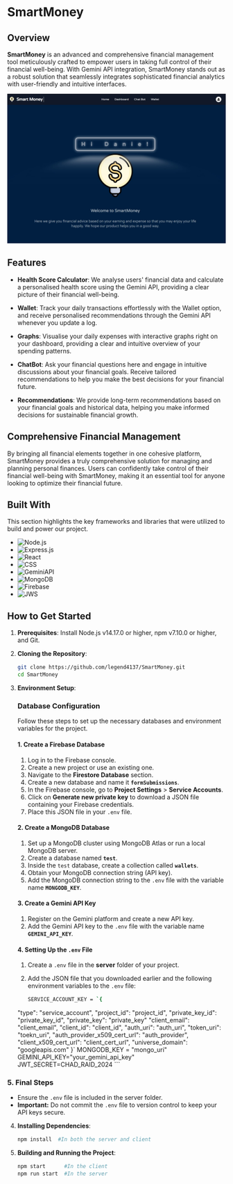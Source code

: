 # SmartMoney

## Overview

**SmartMoney** is an advanced and comprehensive financial management tool meticulously crafted to empower users in taking full control of their financial well-being. With Gemini API integration, SmartMoney stands out as a robust solution that seamlessly integrates sophisticated financial analytics with user-friendly and intuitive interfaces.

<img src="/client/public/Home.jpg" alt="Smart Money">

## Features

- **Health Score Calculator**: We analyse users' financial data and calculate a personalised health score using the Gemini API, providing a clear picture of their financial well-being.

- **Wallet**: Track your daily transactions effortlessly with the Wallet option, and receive personalised recommendations through the Gemini API whenever you update a log.

- **Graphs**: Visualise your daily expenses with interactive graphs right on your dashboard, providing a clear and intuitive overview of your spending patterns.

- **ChatBot**: Ask your financial questions here and engage in intuitive discussions about your financial goals. Receive tailored recommendations to help you make the best decisions for your financial future.

- **Recommendations**: We provide long-term recommendations based on your financial goals and historical data, helping you make informed decisions for sustainable financial growth.

## Comprehensive Financial Management

By bringing all financial elements together in one cohesive platform, SmartMoney provides a truly comprehensive solution for managing and planning personal finances. Users can confidently take control of their financial well-being with SmartMoney, making it an essential tool for anyone looking to optimize their financial future.

## Built With

This section highlights the key frameworks and libraries that were utilized to build and power our project. 

- ![Node.js](https://img.shields.io/badge/Node.js-339933?style=for-the-badge&logo=nodedotjs&logoColor=white)
- ![Express.js](https://img.shields.io/badge/Express.js-000000?style=for-the-badge&logo=express&logoColor=white)
- ![React](https://img.shields.io/badge/React-61DAFB?style=for-the-badge&logo=react&logoColor=white)
- ![CSS](https://img.shields.io/badge/CSS-1572B6?style=for-the-badge&logo=css3&logoColor=white)
- ![GeminiAPI](https://img.shields.io/badge/GeminiAPI-00DC82?style=for-the-badge&logo=gemini&logoColor=white)
- ![MongoDB](https://img.shields.io/badge/MongoDB-47A248?style=for-the-badge&logo=mongodb&logoColor=white)
- ![Firebase](https://img.shields.io/badge/Firebase-FFCA28?style=for-the-badge&logo=firebase&logoColor=white)
- ![JWS](https://img.shields.io/badge/JWS-F7DF1E?style=for-the-badge&logo=jsonwebtokens&logoColor=white)



## How to Get Started

1. **Prerequisites**: Install Node.js v14.17.0 or higher, npm v7.10.0 or higher, and Git.

2. **Cloning the Repository**:
    ```bash
    git clone https://github.com/legend4137/SmartMoney.git
    cd SmartMoney
    ```
3. **Environment Setup**:
   
    ### Database Configuration

    Follow these steps to set up the necessary databases and environment variables for the project.

    #### 1. Create a Firebase Database

    1. Log in to the Firebase console.
    2. Create a new project or use an existing one.
    3. Navigate to the **Firestore Database** section.
    4. Create a new database and name it **`formSubmissions`**.
    5. In the Firebase console, go to **Project Settings** > **Service Accounts**.
    6. Click on **Generate new private key** to download a JSON file containing your Firebase credentials.
    7. Place this JSON file in your `.env` file.

    #### 2. Create a MongoDB Database

    1. Set up a MongoDB cluster using MongoDB Atlas or run a local MongoDB server.
    2. Create a database named **`test`**.
    3. Inside the `test` database, create a collection called **`wallets`**.
    4. Obtain your MongoDB connection string (API key).
    5. Add the MongoDB connection string to the `.env` file with the variable name **`MONGODB_KEY`**.

    #### 3. Create a Gemini API Key

    1. Register on the Gemini platform and create a new API key.
    2. Add the Gemini API key to the `.env` file with the variable name **`GEMINI_API_KEY`**.

    #### 4. Setting Up the `.env` File

    1. Create a `.env` file in the **server** folder of your project.
    2. Add the JSON file that you downloaded earlier and the following environment variables to the `.env` file:

        ```bash
        SERVICE_ACCOUNT_KEY = `{
    "type": "service_account",
    "project_id": "project_id",
    "private_key_id": "private_key_id",
    "private_key": "private_key"
    "client_email": "client_email",
    "client_id": "client_id",
    "auth_uri": "auth_uri",
    "token_uri": "toekn_uri",
    "auth_provider_x509_cert_url": "auth_provider",
    "client_x509_cert_url": "client_cert_url",
    "universe_domain": "googleapis.com"
    }`
    MONGODB_KEY = "mongo_uri"
    GEMINI_API_KEY="your_gemini_api_key"
    JWT_SECRET=CHAD_RAID_2024
        ```

### 5. Final Steps

- Ensure the `.env` file is included in the server folder.
- **Important:** Do not commit the `.env` file to version control to keep your API keys secure.

4. **Installing Dependencies**:
    ```bash
    npm install  #In both the server and client
    ```
5. **Building and Running the Project**:
    ```bash
    npm start      #In the client
    npm run start  #In the server
    ```


#


